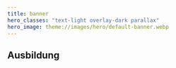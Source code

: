 ```yaml
---
title: banner
hero_classes: "text-light overlay-dark parallax"
hero_image: theme://images/hero/default-banner.webp
---
```


## Ausbildung
